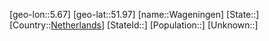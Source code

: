 ﻿---
location: [51.97,5.67]
type: City
tags:
- geo/City


SpocWebEntityId: 35383
isDeleted: false
confidential: public

---
[geo-lon::5.67]
[geo-lat::51.97]
[name::Wageningen]
[State::]
[Country::[Netherlands](geo/Continent/Europe/Netherlands.md)]
[StateId::]
[Population::]
[Unknown::]

